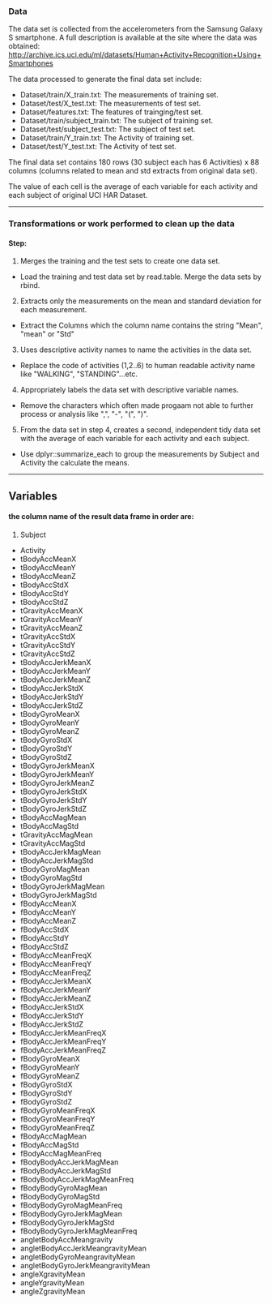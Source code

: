 ### Data

The data set is collected from the accelerometers from the Samsung Galaxy S smartphone. A full description is available at the site where the data was obtained: 
http://archive.ics.uci.edu/ml/datasets/Human+Activity+Recognition+Using+Smartphones 

The data processed to generate the final data set include:

- Dataset/train/X_train.txt: The measurements of training set.
- Dataset/test/X_test.txt: The measurements of test set.
- Dataset/features.txt: The features of trainging/test set.
- Dataset/train/subject_train.txt: The subject of training set.
- Dataset/test/subject_test.txt: The subject of test set.
- Dataset/train/Y_train.txt: The Activity of training set.
- Dataset/test/Y_test.txt: The Activity of test set.

The final data set contains 180 rows (30 subject each has 6 Activities) x 88 columns (columns related to mean and std extracts from original data set).

The value of each cell is the average of each variable for each activity and each subject of original UCI HAR Dataset.

---
### Transformations or work performed to clean up the data 
#### Step:

1. Merges the training and the test sets to create one data set.
 * Load the training and test data set by read.table. Merge the data sets by rbind.
 
2. Extracts only the measurements on the mean and standard deviation for each measurement.
 * Extract the Columns which the column name contains the string "Mean", "mean" or "Std"

3. Uses descriptive activity names to name the activities in the data set. 
 * Replace the code of activities (1,2..6) to human readable activity name like "WALKING", "STANDING"...etc.

4. Appropriately labels the data set with descriptive variable names. 
 * Remove the characters which often made progaam not able to further process or analysis like ",", "-", "(", ")".

5. From the data set in step 4, creates a second, independent tidy data set with the average of each variable for each activity and each subject. 
 * Use dplyr::summarize_each to group the measurements by Subject and Activity the calculate the means.

---
## Variables
#### the column name of the result data frame in order are: 
1. Subject
* Activity
* tBodyAccMeanX
* tBodyAccMeanY
* tBodyAccMeanZ
* tBodyAccStdX
* tBodyAccStdY
* tBodyAccStdZ
* tGravityAccMeanX
* tGravityAccMeanY
* tGravityAccMeanZ
* tGravityAccStdX
* tGravityAccStdY
* tGravityAccStdZ
* tBodyAccJerkMeanX
* tBodyAccJerkMeanY
* tBodyAccJerkMeanZ
* tBodyAccJerkStdX
* tBodyAccJerkStdY
* tBodyAccJerkStdZ
* tBodyGyroMeanX
* tBodyGyroMeanY
* tBodyGyroMeanZ
* tBodyGyroStdX
* tBodyGyroStdY
* tBodyGyroStdZ
* tBodyGyroJerkMeanX
* tBodyGyroJerkMeanY
* tBodyGyroJerkMeanZ
* tBodyGyroJerkStdX
* tBodyGyroJerkStdY
* tBodyGyroJerkStdZ
* tBodyAccMagMean
* tBodyAccMagStd
* tGravityAccMagMean
* tGravityAccMagStd
* tBodyAccJerkMagMean
* tBodyAccJerkMagStd
* tBodyGyroMagMean
* tBodyGyroMagStd
* tBodyGyroJerkMagMean
* tBodyGyroJerkMagStd
* fBodyAccMeanX
* fBodyAccMeanY
* fBodyAccMeanZ
* fBodyAccStdX
* fBodyAccStdY
* fBodyAccStdZ
* fBodyAccMeanFreqX
* fBodyAccMeanFreqY
* fBodyAccMeanFreqZ
* fBodyAccJerkMeanX
* fBodyAccJerkMeanY
* fBodyAccJerkMeanZ
* fBodyAccJerkStdX
* fBodyAccJerkStdY
* fBodyAccJerkStdZ
* fBodyAccJerkMeanFreqX
* fBodyAccJerkMeanFreqY
* fBodyAccJerkMeanFreqZ
* fBodyGyroMeanX
* fBodyGyroMeanY
* fBodyGyroMeanZ
* fBodyGyroStdX
* fBodyGyroStdY
* fBodyGyroStdZ
* fBodyGyroMeanFreqX
* fBodyGyroMeanFreqY
* fBodyGyroMeanFreqZ
* fBodyAccMagMean
* fBodyAccMagStd
* fBodyAccMagMeanFreq
* fBodyBodyAccJerkMagMean
* fBodyBodyAccJerkMagStd
* fBodyBodyAccJerkMagMeanFreq
* fBodyBodyGyroMagMean
* fBodyBodyGyroMagStd
* fBodyBodyGyroMagMeanFreq
* fBodyBodyGyroJerkMagMean
* fBodyBodyGyroJerkMagStd
* fBodyBodyGyroJerkMagMeanFreq
* angletBodyAccMeangravity
* angletBodyAccJerkMeangravityMean
* angletBodyGyroMeangravityMean
* angletBodyGyroJerkMeangravityMean
* angleXgravityMean
* angleYgravityMean
* angleZgravityMean